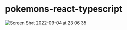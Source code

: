 # pokemons-react-typescript


![Screen Shot 2022-09-04 at 23 06 35](https://user-images.githubusercontent.com/23160734/188320382-97df11d5-dabb-436a-90b7-7b67a2f6e334.png)
